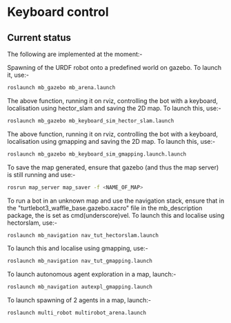 # Keyboard control

## Current status
The following are implemented at the moment:-

Spawning of the URDF robot onto a predefined world on gazebo. To launch it, use:-
```bash
roslaunch mb_gazebo mb_arena.launch
```

The above function, running it on rviz, controlling the bot with a keyboard, localisation using hector_slam and saving the 2D map. To launch this, use:- 
```bash
roslaunch mb_gazebo mb_keyboard_sim_hector_slam.launch
``` 

The above function, running it on rviz, controlling the bot with a keyboard, localisation using gmapping and saving the 2D map. To launch this, use:- 
```bash
roslaunch mb_gazebo mb_keyboard_sim_gmapping.launch.launch
```

To save the map generated, ensure that gazebo (and thus the map server) is still running and use:-
```bash
rosrun map_server map_saver -f <NAME_OF_MAP>
```

To run a bot in an unknown map and use the navigation stack, ensure that in the "turtlebot3_waffle_base.gazebo.xacro" file in the mb_description package, the <commandTopic> is set as cmd(underscore)vel. To launch this and localise using hectorslam, use:-
```bash 
roslaunch mb_navigation nav_tut_hectorslam.launch
```

To launch this and localise using gmapping, use:-
```bash 
roslaunch mb_navigation nav_tut_gmapping.launch
```

To launch autonomous agent exploration in a map, launch:- 
```bash
roslaunch mb_navigation autexpl_gmapping.launch
```

To launch spawning of 2 agents in a map, launch:- 
```bash
roslaunch multi_robot multirobot_arena.launch
```
